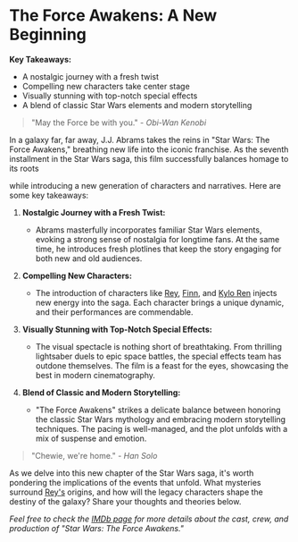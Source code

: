 # The Force Awakens: A New Beginning

**Key Takeaways:**
- A nostalgic journey with a fresh twist
- Compelling new characters take center stage
- Visually stunning with top-notch special effects
- A blend of classic Star Wars elements and modern storytelling

> "May the Force be with you." - *Obi-Wan Kenobi*

In a galaxy far, far away, J.J. Abrams takes the reins in "Star Wars: The Force Awakens," breathing new life into the iconic franchise. As the seventh installment in the Star Wars saga, this film successfully balances homage to its roots

while introducing a new generation of characters and narratives. Here are some key takeaways:

1. **Nostalgic Journey with a Fresh Twist:**
    - Abrams masterfully incorporates familiar Star Wars elements, evoking a strong sense of nostalgia for longtime fans. At the same time, he introduces fresh plotlines that keep the story engaging for both new and old audiences.

2. **Compelling New Characters:**
    - The introduction of characters like [Rey](https://en.wikipedia.org/wiki/Rey_(Star_Wars)), [Finn](https://en.wikipedia.org/wiki/Finn_(Star_Wars)), and [Kylo Ren](https://en.wikipedia.org/wiki/Kylo_Ren) injects new energy into the saga. Each character brings a unique dynamic, and their performances are commendable.

3. **Visually Stunning with Top-Notch Special Effects:**
    - The visual spectacle is nothing short of breathtaking. From thrilling lightsaber duels to epic space battles, the special effects team has outdone themselves. The film is a feast for the eyes, showcasing the best in modern cinematography.

4. **Blend of Classic and Modern Storytelling:**
    - "The Force Awakens" strikes a delicate balance between honoring the classic Star Wars mythology and embracing modern storytelling techniques. The pacing is well-managed, and the plot unfolds with a mix of suspense and emotion.

> "Chewie, we're home." - *Han Solo*

As we delve into this new chapter of the Star Wars saga, it's worth pondering the implications of the events that unfold. What mysteries surround [Rey's](https://en.wikipedia.org/wiki/Rey_(Star_Wars)) origins, and how will the legacy characters shape the destiny of the galaxy? Share your thoughts and theories below.

*Feel free to check the [IMDb page](https://www.imdb.com/title/tt2488496/) for more details about the cast, crew, and production of "Star Wars: The Force Awakens."*

